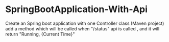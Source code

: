 # SpringBootApplication-With-Api
Create an Spring boot application with one Controller class (Maven project) add a method which will be called when "/status" api is called , and it will return "Running, {Current Time}"
